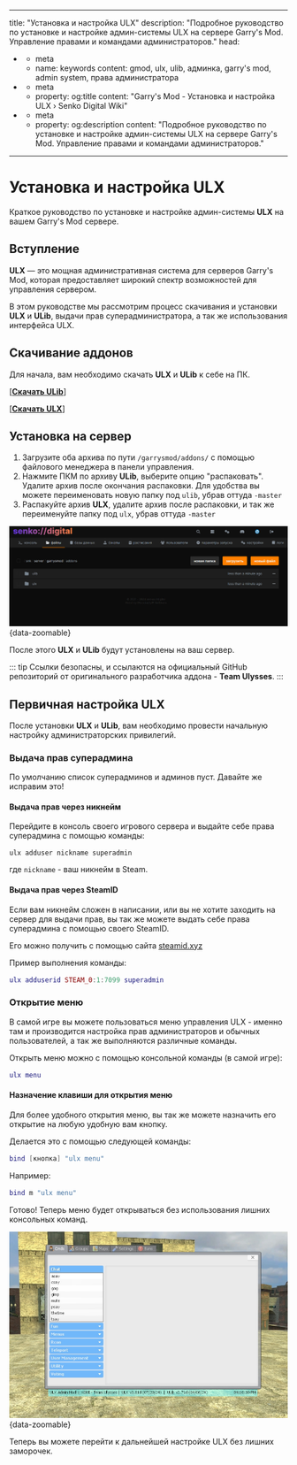 <script setup>
import GmodLogo from '/components/GmodLogo.vue';
</script>

---
title: "Установка и настройка ULX"
description: "Подробное руководство по установке и настройке админ-системы ULX на сервере Garry's Mod. Управление правами и командами администраторов."
head:
  - - meta
    - name: keywords
      content: gmod, ulx, ulib, админка, garry's mod, admin system, права администратора
  - - meta
    - property: og:title 
      content: "Garry's Mod - Установка и настройка ULX › Senko Digital Wiki"
  - - meta
    - property: og:description
      content: "Подробное руководство по установке и настройке админ-системы ULX на сервере Garry's Mod. Управление правами и командами администраторов."
---

# <GmodLogo>Установка и настройка ULX</GmodLogo>

Краткое руководство по установке и настройке админ-системы **ULX** на вашем Garry's Mod сервере.

## Вступление

**ULX** — это мощная административная система для серверов Garry's Mod, которая предоставляет широкий спектр возможностей для управления сервером.

В этом руководстве мы рассмотрим процесс скачивания и установки **ULX** и **ULib**, выдачи прав суперадминистратора, а так же использования интерфейса ULX.

## Скачивание аддонов

Для начала, вам необходимо скачать **ULX** и **ULib** к себе на ПК.

[**[Скачать ULib](https://github.com/TeamUlysses/ulib/archive/refs/heads/master.zip)**]

[**[Скачать ULX](https://github.com/TeamUlysses/ulx/archive/refs/heads/master.zip)**]

## Установка на сервер

1. Загрузите оба архива по пути `/garrysmod/addons/` с помощью файлового менеджера в панели управления.
2. Нажмите ПКМ по архиву **ULib**, выберите опцию "распаковать". Удалите архив после окончания распаковки. Для удобства вы можете переименовать новую папку под `ulib`, убрав оттуда `-master`
3. Распакуйте архив **ULX**, удалите архив после распаковки, и так же переименуйте папку под `ulx`, убрав оттуда `-master`

![ulx installed](/images/games/gmod/ulx-installed.png){data-zoomable}

После этого **ULX** и **ULib** будут установлены на ваш сервер.

::: tip
Ссылки безопасны, и ссылаются на официальный GitHub репозиторий от оригинального разработчика аддона - **Team Ulysses**.
:::

## Первичная настройка ULX

После установки **ULX** и **ULib**, вам необходимо провести начальную настройку администраторских привилегий.

### Выдача прав суперадмина

По умолчанию список суперадминов и админов пуст. Давайте же исправим это!

#### Выдача прав через никнейм

Перейдите в консоль своего игрового сервера и выдайте себе права суперадмина с помощью команды:

```
ulx adduser nickname superadmin
```

где `nickname` - ваш никнейм в Steam.

#### Выдача прав через SteamID

Если вам никнейм сложен в написании, или вы не хотите заходить на сервер для выдачи прав, вы так же можете выдать себе права суперадмина с помощью своего SteamID.

Его можно получить с помощью сайта [steamid.xyz](https://steamid.xyz/)

Пример выполнения команды:

```lua
ulx adduserid STEAM_0:1:7099 superadmin
```

### Открытие меню

В самой игре вы можете пользоваться меню управления ULX - именно там и производится настройка прав администраторов и обычных пользователей, а так же выполняются различные команды.

Открыть меню можно с помощью консольной команды (в самой игре):

```lua
ulx menu
```

#### Назначение клавиши для открытия меню

Для более удобного открытия меню, вы так же можете назначить его открытие на любую удобную вам кнопку.

Делается это с помощью следующей команды:

```lua
bind [кнопка] "ulx menu"
```

Например:

```lua
bind m "ulx menu"
```

Готово! Теперь меню будет открываться без использования лишних консольных команд.

![ulx open](/images/games/gmod/ulx-open.jpg){data-zoomable}

Теперь вы можете перейти к дальнейшей настройке ULX без лишних заморочек.
